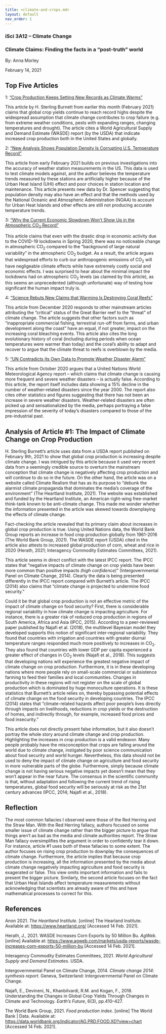 ```yaml
---
title: <climate-and-crops.md>
layout: default
nav_order: 1
---
```


### iSci 3A12 – Climate Change

### Climate Claims: Finding the facts in a “post-truth” world

By: Anna Morley

February 14, 2021

## Top Five Articles 

1: [“Crop Production Keeps Setting New Records as Climate Warms”](https://climaterealism.com/2021/02/crop-production-keeps-setting-new-records-as-climate-warms/)

This article by H. Sterling Burnett from earlier this month (February 2021) claims that global crop yields continue to reach record highs despite the widespread assumption that climate change contributes to crop failure (e.g. from extreme weather conditions, pests with expanding ranges, changing temperatures and drought). The article cites a World Agricultural Supply and Demand Estimate (WASDE) report (by the USDA) that indicate increased crop production both in the United States and globally.  
 
2: [“New Analysis Shows Population Density Is Corrupting U.S. Temperature Record”](https://climaterealism.com/2021/02/new-analysis-shows-population-density-is-corrupting-u-s-temperature-record/)

This article from early February 2021 builds on previous investigations into the accuracy of weather station measurements in the US. This data is used to test climate models against, and the author believes the temperature trends measured by these stations are artificially higher because of the Urban Heat Island (UHI) effect and poor choices in station location and maintenance. This article presents new data by Dr. Spencer suggesting that population density may also have an effect and that the methods used by the National Oceanic and Atmospheric Administration (NOAA) to account for Urban Heat Islands and other effects are still not producing accurate temperature trends. 

3: [“Why the Current Economic Slowdown Won’t Show Up in the Atmospheric CO<sub>2</sub> Record”](https://wattsupwiththat.com/2020/05/15/why-the-current-economic-slowdown-wont-show-up-in-the-atmospheric-co2-record/)

This article claims that even with the drastic drop in economic activity due to the COVID-19 lockdowns in Spring 2020, there was no noticeable change in atmospheric CO<sub>2</sub> compared to the “background of large natural variability” in the atmospheric CO<sub>2</sub> budget. As a result, the article argues that widespread efforts to curb our anthropogenic emissions of CO<sub>2</sub> will have negligeable climate effects while have extremely costly social and economic effects. I was surprised to hear about the minimal impact the lockdowns had on atmospheric CO<sub>2</sub> levels (as claimed by this article), as this seems an unprecedented (although unfortunate) way of testing how significant the human impact truly is. 

4: [“Science Rebuts New Claims that Warming Is Destroying Coral Reefs”](https://climaterealism.com/2020/12/science-rebuts-new-claims-that-warming-is-destroying-coral-reefs/)

This article from December 2020 responds to other mainstream articles attributing the “critical” status of the Great Barrier reef to the “threat” of climate change. The article suggests that other factors such as “inappropriate commercial fishing, terrestrial run-off from farms, and urban development along the coast” have an equal, if not greater, impact on the increasing coral bleaching events. This article also cites the long evolutionary history of coral (including during periods when ocean temperatures were warmer than today) and the coral’s ability to adapt and recover to argue that the climate threat to reefs is overblown by the media. 

5: [“UN Contradicts Its Own Data to Promote Weather Disaster Alarm”](https://climaterealism.com/2020/12/science-rebuts-new-claims-that-warming-is-destroying-coral-reefs/)

This article from October 2020 argues that a United Nations World Meteorological Agency report – which claims that climate change is causing more frequent and severe weather disasters – is actually false. According to this article, the report itself includes data showing a 15% decline in the number of weather-related disasters since the year 2000. The report also cites other statistics and figures suggesting that there has not been an increase in severe weather disasters. Weather-related disasters are often picked up and sensationalized by the media, perhaps portraying a false impression of the severity of today’s disasters compared to those of the pre-industrial past. 


## Analysis of Article #1: The Impact of Climate Change on Crop Production

H. Sterling Burnett’s article uses data from a USDA report published on February 9th, 2021 to show that global crop production is increasing despite climate change. I was intrigued by this article because it used very recent data from a seemingly credible source to overturn the mainstream conception that climate change is negatively affecting crop production and will continue to do so in the future. On the other hand, the article was on a website called Climate Realism that has as its purpose to “debunk the alarmist climate propaganda that dominates the media’s coverage of the environment” (The Heartland Institute, 2021). The website was established and funded by the Heartland Institute, an American right-wing free-market think-tank known to be anti-climate change. This made me wonder whether the information presented in the article was skewed towards downplaying the effects of climate change. 

Fact-checking the article revealed that its primary claim about increases in global crop production is true. Using United Nations data, the World Bank Group reports an increase in food crop production globally from 1961-2016 (The World Bank Group, 2021). The WASDE report (USDA) cited in the article also attests to increased global production of corn, wheat and rice in 2020 (Herath, 2021; Interagency Commodity Estimates Committees, 2021). 

This article seems in direct conflict with the latest IPCC report. The IPCC states that “negative impacts of climate change on crop yields have been more common than positive impacts *(high confidence)*” (Intergovernmental Panel on Climate Change, 2014). Clearly the data is being presented differently in the IPCC report compared with Burnett’s article. The IPCC (2014) also claims that “climate change is projected to undermine food security.” 

Could it be that global crop production is not an effective metric of the impact of climate change on food security? 
First, there is considerable regional variability in how climate change is impacting agriculture. For instance, there is a greater risk of reduced crop production in regions of South America, Africa and Asia (IPCC, 2015). According to a peer-reviewed paper published by Najafi et al. (2018), the multilevel Bayesian model they developed supports this notion of significant inter-regional variability. They found that countries with irrigation and countries with greater diurnal temperature ranges responded much more positively to increases in CO<sub>2</sub>. They also found that countries with lower GDP per capita experienced a greater effect of changes in CO<sub>2</sub> levels (Najafi et al., 2018). This suggests that developing nations will experience the greatest negative impact of climate change on crop production. Furthermore, it is in these developing nations where more people rely on small-scale commercial or subsistence farming to feed their families and local communities. Changes in productivity in these regions will not register on the scale of global production which is dominated by huge monoculture operations. It is these statistics that Burnett’s article relies on, thereby bypassing potential effects of climate change on the food security in developing countries. The IPCC (2014) states that “climate-related hazards affect poor people’s lives directly through impacts on livelihoods, reductions in crop yields or the destruction of homes, and indirectly through, for example, increased food prices and food insecurity.” 

This article does not directly present false information, but it also doesn’t portray the whole story around climate change and crop production. Highlighting the increases in crop production is a valid endeavor. Many people probably have the misconception that crops are failing around the world due to climate change, instigated by poor science communication about food security and world hunger. Nevertheless, this data should not be used to deny the impact of climate change on agriculture and food security in more vulnerable parts of the globe. Furthermore, simply because climate change is not having serious negative impacts yet doesn’t mean that they won’t appear in the near future. The consensus in the scientific community is that, without adaptation and following the current trend of rising temperatures, global food security will be seriously at risk as the 21st century advances (IPCC, 2014; Najafi et al., 2018).   

## Reflection 
The most common fallacies I observed were those of the Red Herring and the Straw Man. With the Red Herring fallacy, authors focused on some smaller issue of climate change rather than the bigger picture to argue that things aren’t as bad as the media and climate authorities report. The Straw Man fallacy oversimplifies the argument in order to confidently tear it down. For instance, article #1 uses both of these fallacies to some extent. The author focuses on rising crop production to downplay the consequences of climate change. Furthermore, the article implies that because crop production is increasing, all the information presented by the media about climate change negatively impacting agriculture and food security is exagerated or false. This view omits important information and fails to present the bigger picture. Similarly, the second article focuses on the fact that Urban Heat Islands affect temperature measurements without acknowledging that scientists are already aware of this and have mathematical processes to correct for this.


## References

Anon 2021. *The Heartland Institute*. [online] The Hearland Institute. Available at: <https://www.heartland.org/> [Accessed 14 Feb. 2021].

Herath, J., 2021. WASDE Increases Corn Exports by 50 Million Bu. *AgWeb*. [online] Available at: <https://www.agweb.com/markets/usda-reports/wasde-increases-corn-exports-50-million-bu> [Accessed 14 Feb. 2021].

Interagency Commodity Estimates Committees, 2021. *World Agricultural Supply and Demand Estimates*. USDA.

Intergovernmental Panel on Climate Change, 2014. *Climate change 2014: synthesis report*. Geneva, Switzerland: Intergovernmental Panel on Climate Change.

Najafi, E., Devineni, N., Khanbilvardi, R.M. and Kogan, F., 2018. Understanding the Changes in Global Crop Yields Through Changes in Climate and Technology. *Earth’s Future*, 6(3), pp.410–427.

The World Bank Group, 2021. *Food production index*. [online] The World Bank | Data. Available at: <https://data.worldbank.org/indicator/AG.PRD.FOOD.XD?view=chart> [Accessed 14 Feb. 2021].

